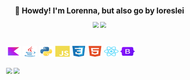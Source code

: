 
<div align = "center">
<h2>🤠 Howdy! I'm Lorenna, but also go by loreslei
</div>



<div align = "center">
  <img height="180px" src="https://github-readme-stats.vercel.app/api?username=loreslei&show_icons=true&theme=jolly&border_radius=20px"/>
  <img height="180px" src="https://github-readme-stats.vercel.app/api/top-langs/?username=loreslei&layout=donut&theme=jolly&border_radius=20px"/>
</div>

##
<div style="display: inline_block"><br>
  <img align="center" alt="Lore-Kt" height="30" width="40" src="https://raw.githubusercontent.com/devicons/devicon/master/icons/kotlin/kotlin-original.svg">
  <img align="center" alt="Lore-Java" height="30" width="40" src="https://github.com/devicons/devicon/blob/master/icons/java/java-original.svg">
  <img align="center" alt="Lore-Python" height="30" width="40" src="https://raw.githubusercontent.com/devicons/devicon/master/icons/python/python-original.svg">
  <img align="center" alt="Lore-Js" height="30" width="40" src="https://raw.githubusercontent.com/devicons/devicon/master/icons/javascript/javascript-plain.svg">
  <img align="center" alt="Lore-CSS" height="30" width="40" src="https://raw.githubusercontent.com/devicons/devicon/master/icons/css3/css3-original.svg">
  <img align="center" alt="Lore-HTML" height="30" width="40" src="https://github.com/devicons/devicon/blob/master/icons/html5/html5-plain.svg">
  <img align="center" alt="Lore-React" height="30" width="40" src="https://github.com/devicons/devicon/blob/master/icons/react/react-original.svg">
  <img align="center" alt="Lore-Bootstrap" height="30" width="40" src="https://github.com/devicons/devicon/blob/master/icons/bootstrap/bootstrap-original.svg">
  
</div>
  
  ##
 
<div> 
  <a href = "mailto:lorennaaguiardev@gmail.com"><img src="https://img.shields.io/badge/-Gmail-%23333?style=for-the-badge&logo=gmail&logoColor=white" target="_blank"></a>
  <a href="https://www.linkedin.com/in/lorenna-aguiar-nunes-5b99bb31a/" target="_blank"><img src="https://img.shields.io/badge/-LinkedIn-%230077B5?style=for-the-badge&logo=linkedin&logoColor=white" target="_blank"></a> 
  
</div>


